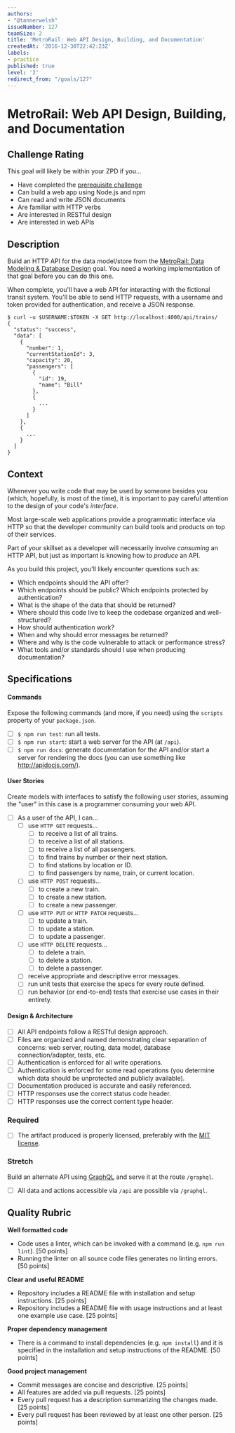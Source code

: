 ```yaml
---
authors:
- "@tannerwelsh"
issueNumber: 127
teamSize: 2
title: 'MetroRail: Web API Design, Building, and Documentation'
createdAt: '2016-12-30T22:42:23Z'
labels:
- practice
published: true
level: '2'
redirect_from: "/goals/127"
---
```


# MetroRail: Web API Design, Building, and Documentation

## Challenge Rating

This goal will likely be within your ZPD if you...

- Have completed the [prerequisite challenge][metrorail-data-model]
- Can build a web app using Node.js and npm
- Can read and write JSON documents
- Are familiar with HTTP verbs
- Are interested in RESTful design
- Are interested in web APIs

## Description

Build an HTTP API for the data model/store from the [MetroRail: Data Modeling & Database Design][metrorail-data-model] goal. You need a working implementation of that goal before you can do this one.

When complete, you'll have a web API for interacting with the fictional transit system. You'll be able to send HTTP requests, with a username and token provided for authentication, and receive a JSON response.

```shell-session
$ curl -u $USERNAME:$TOKEN -X GET http://localhost:4000/api/trains/
{
  "status": "success",
  "data": [
    {
      "number": 1,
      "currentStationId": 3,
      "capacity": 20,
      "passengers": [
        {
          "id": 19,
          "name": "Bill"
        },
        {
          ...
        }
      ]
    },
    {
      ...
    }
  ]
}
```

## Context

Whenever you write code that may be used by someone besides you (which, hopefully, is most of the time), it is important to pay careful attention to the design of your code's _interface_.

Most large-scale web applications provide a programmatic interface via HTTP so that the developer community can build tools and products on top of their services.

Part of your skillset as a developer will necessarily involve _consuming_ an HTTP API, but just as important is knowing how to _produce_ an API.

As you build this project, you'll likely encounter questions such as:

- Which endpoints should the API offer?
- Which endpoints should be public? Which endpoints protected by authentication?
- What is the shape of the data that should be returned?
- Where should this code live to keep the codebase organized and well-structured?
- How should authentication work?
- When and why should error messages be returned?
- Where and why is the code vulnerable to attack or performance stress?
- What tools and/or standards should I use when producing documentation?

## Specifications

#### Commands

Expose the following commands (and more, if you need) using the `scripts` property of your `package.json`.

- [ ] `$ npm run test`: run all tests.
- [ ] `$ npm run start`: start a web server for the API (at `/api`).
- [ ] `$ npm run docs`: generate documentation for the API and/or start a server for rendering the docs (you can use something like http://apidocjs.com/).

#### User Stories

Create models with interfaces to satisfy the following user stories, assuming the "user" in this case is a programmer consuming your web API.

- [ ] As a user of the API, I can...
  - [ ] use `HTTP GET` requests...
    - [ ] to receive a list of all trains.
    - [ ] to receive a list of all stations.
    - [ ] to receive a list of all passengers.
    - [ ] to find trains by number or their next station.
    - [ ] to find stations by location or ID.
    - [ ] to find passengers by name, train, or current location.
  - [ ] use `HTTP POST` requests...
    - [ ] to create a new train.
    - [ ] to create a new station.
    - [ ] to create a new passenger.
  - [ ] use `HTTP PUT` or `HTTP PATCH` requests...
    - [ ] to update a train.
    - [ ] to update a station.
    - [ ] to update a passenger.
  - [ ] use `HTTP DELETE` requests...
    - [ ] to delete a train.
    - [ ] to delete a station.
    - [ ] to delete a passenger.
  - [ ] receive appropriate and descriptive error messages.
  - [ ] run unit tests that exercise the specs for every route defined.
  - [ ] run behavior (or end-to-end) tests that exercise use cases in their entirety.

#### Design & Architecture

- [ ] All API endpoints follow a RESTful design approach.
- [ ] Files are organized and named demonstrating clear separation of concerns: web server, routing, data model, database connection/adapter, tests, etc.
- [ ] Authentication is enforced for all write operations.
- [ ] Authentication is enforced for some read operations (you determine which data should be unprotected and publicly available).
- [ ] Documentation produced is accurate and easily referenced.
- [ ] HTTP responses use the correct status code header.
- [ ] HTTP responses use the correct content type header.

### Required

- [ ] The artifact produced is properly licensed, preferably with the [MIT license][mit-license].

### Stretch

Build an alternate API using [GraphQL](http://graphql.org/) and serve it at the route `/graphql`.

- [ ] All data and actions accessible via `/api` are possible via `/graphql`.

## Quality Rubric

**Well formatted code**
- Code uses a linter, which can be invoked with a command (e.g. `npm run lint`). [50 points]
- Running the linter on all source code files generates no linting errors. [50 points]

**Clear and useful README**
- Repository includes a README file with installation and setup instructions. [25 points]
- Repository includes a README file with usage instructions and at least one example use case. [25 points]

**Proper dependency management**
- There is a command to install dependencies (e.g. `npm install`) and it is specified in the installation and setup instructions of the README. [50 points]

**Good project management**
- Commit messages are concise and descriptive. [25 points]
- All features are added via pull requests. [25 points]
- Every pull request has a description summarizing the changes made. [25 points]
- Every pull request has been reviewed by at least one other person. [25 points]


[mit-license]: https://opensource.org/licenses/MIT
[metrorail-data-model]: ./126-MetroRail-Data_Modeling.md
